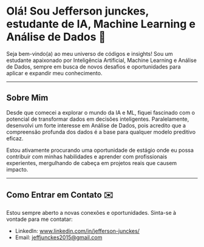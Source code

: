 # Olá! Sou Jefferson junckes, estudante de IA, Machine Learning e Análise de Dados 🚀

Seja bem-vindo(a) ao meu universo de códigos e insights! Sou um estudante apaixonado por Inteligência Artificial, Machine Learning e Análise de Dados, sempre em busca de novos desafios e oportunidades para aplicar e expandir meu conhecimento.

---

## Sobre Mim

Desde que comecei a explorar o mundo da IA e ML, fiquei fascinado com o potencial de transformar dados em decisões inteligentes. Paralelamente, desenvolvi um forte interesse em Análise de Dados, pois acredito que a compreensão profunda dos dados é a base para qualquer modelo preditivo eficaz.

Estou ativamente procurando uma oportunidade de estágio onde eu possa contribuir com minhas habilidades e aprender com profissionais experientes, mergulhando de cabeça em projetos reais que causem impacto.

---
## Como Entrar em Contato ✉️

Estou sempre aberto a novas conexões e oportunidades. Sinta-se à vontade para me contatar:

* LinkedIn: www.linkedin.com/in/jefferson-junckes/
* Email: jeffjunckes2015@gmail.com 
